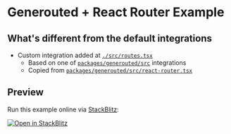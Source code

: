 # Generouted + React Router Example

## What's different from the default integrations

- Custom integration added at [`./src/routes.tsx`](./src/routes.tsx)
  - Based on one of [`packages/generouted/src`](/packages/generouted/src) integrations
  - Copied from [`packages/generouted/src/react-router.tsx`](/packages/generouted/src/react-router.tsx)

## Preview

Run this example online via [StackBlitz](https://stackblitz.com/github.com/oedotme/generouted/tree/main/examples/react-router-custom):

[![Open in StackBlitz](https://developer.stackblitz.com/img/open_in_stackblitz.svg)](https://stackblitz.com/github.com/oedotme/generouted/tree/main/examples/react-router-custom)
